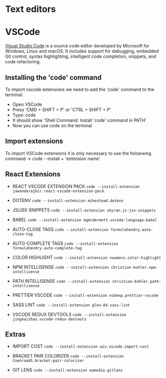 # Text editors

# VSCode

[Visual Studio Code](https://code.visualstudio.com) is a source code editor developed by Microsoft for Windows, Linux and macOS. It includes support for debugging, embedded Git control, syntax highlighting, intelligent code completion, snippets, and code refactoring.

## Installing the 'code' command

To import vscode extensions we need to add the 'code' command to the terminal:

- Open VSCode
- Press 'CMD + SHIFT + P' or 'CTRL + SHIFT + P'
- Type: code
- It should show 'Shell Command: Install 'code' command in PATH'
- Now you can use code on the terminal

## Import extensions

To import VSCode extensions it is only necessary to use the folowwing command -> code --install + 'extension name'

## React Extensions

- REACT VSCODE EXTENSION PACK `code --install-extension jawandarajbir.react-vscode-extension-pack`

- DOTENV `code --install-extension mikestead.dotenv`

- JS/JSX SNIPPETS `code --install-extension skyran.js-jsx-snippets`

- BABEL `code --install-extension mgmcdermott.vscode-language-babel`

- AUTO-CLOSE TAGS `code --install-extension formulahendry.auto-close-tag`

- AUTO-COMPLETE TAGS `code --install-extension formulahendry.auto-complete-tag`

- COLOR HIGHLIGHT `code --install-extension naumovs.color-highlight`

- NPM INTELLISENSE `code --install-extension christian-kohler.npm-intellisense`

- PATH INTELLISENSE `code --install-extension christian-kohler.path-intellisense`

- PRETTIER VSCODE `code --install-extension esbenp.prettier-vscode`

- SASS LINT `code --install-extension glen-84.sass-lint`

- VSCODE REDUX DEVTOOLS `code --install-extension jingkaizhao.vscode-redux-devtools`

## Extras

- IMPORT COST `code --install-extension wix.vscode-import-cost`

- BRACKET PAIR COLORIZER `code --install-extension CoenraadS.bracket-pair-colorizer`

- GIT LENS `code --install-extension eamodio.gitlens`
